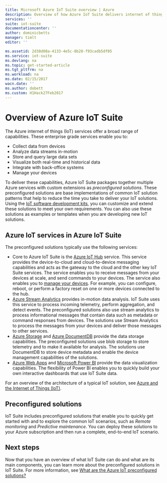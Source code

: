 ```yaml
---
title: Microsoft Azure IoT Suite overview | Azure
description: Overview of how Azure IoT Suite delivers internet of things preconfigured solutions to collect, analyze, and store data, provide visualizations, and integrate with other systems.
services: ''
suite: iot-suite
documentationcenter: ''
author: dominicbetts
manager: timlt
editor: ''

ms.assetid: 2d38d08a-4133-4e5c-8b28-f93cadb5df05
ms.service: iot-suite
ms.devlang: na
ms.topic: get-started-article
ms.tgt_pltfrm: na
ms.workload: na
ms.date: 02/15/2017
wacn.date: ''
ms.author: dobett
ms.custom: H1Hack27Feb2017
---
```


# Overview of Azure IoT Suite
The Azure internet of things (IoT) services offer a broad range of capabilities. These enterprise grade services enable you to:

- Collect data from devices
- Analyze data streams in-motion
- Store and query large data sets
- Visualize both real-time and historical data
- Integrate with back-office systems
- Manage your devices

To deliver these capabilities, Azure IoT Suite packages together multiple Azure services with custom extensions as *preconfigured solutions*. These preconfigured solutions are base implementations of common IoT solution patterns that help to reduce the time you take to deliver your IoT solutions. Using the [IoT software development kits][lnk-sdks], you can customize and extend these solutions to meet your own requirements. You can also use these solutions as examples or templates when you are developing new IoT solutions.

## Azure IoT services in Azure IoT Suite
The preconfigured solutions typically use the following services:

* Core to Azure IoT Suite is the [Azure IoT Hub][lnk-iot-hub] service. This service provides the device-to-cloud and cloud-to-device messaging capabilities and acts as the gateway to the cloud and the other key IoT Suite services. The service enables you to receive messages from your devices at scale, and send commands to your devices. The service also enables you to [manage your devices][lnk-device-management]. For example, you can configure, reboot, or perform a factory reset on one or more devices connected to the hub.
* [Azure Stream Analytics][lnk-asa] provides in-motion data analysis. IoT Suite uses this service to process incoming telemetry, perform aggregation, and detect events. The preconfigured solutions also use stream analytics to process informational messages that contain data such as metadata or command responses from devices. The solutions use Stream Analytics to process the messages from your devices and deliver those messages to other services.
* [Azure Storage][lnk-azure-storage] and [Azure DocumentDB][lnk-document-db] provide the data storage capabilities. The preconfigured solutions use blob storage to store telemetry and to make it available for analysis. The solutions use DocumentDB to store device metadata and enable the device management capabilities of the solutions.
* [Azure Web Apps][lnk-web-apps] and [Microsoft Power BI][lnk-power-bi] provide the data visualization capabilities. The flexibility of Power BI enables you to quickly build your own interactive dashboards that use IoT Suite data.

For an overview of the architecture of a typical IoT solution, see [Azure and the Internet of Things (IoT)][iot-suite-what-is-azure-iot].

## Preconfigured solutions
IoT Suite includes preconfigured solutions that enable you to quickly get started with and to explore the common IoT scenarios, such as *Remote monitoring* and *Predictive maintenance*. You can deploy these solutions to your Azure subscription and then run a complete, end-to-end IoT scenario.

## Next steps
Now that you have an overview of what IoT Suite can do and what are its main components, you can learn more about the preconfigured solutions in IoT Suite. For more information, see [What are the Azure IoT preconfigured solutions?][lnk-what-are-preconfig]

[lnk-sdks]: ../iot-hub/iot-hub-sdks-summary.md/
[lnk-iot-hub]: ../iot-hub/index.md
[lnk-asa]: ../stream-analytics/index.md
[lnk-azure-storage]: ../storage/index.md
[lnk-document-db]: ../documentdb/index.md
[lnk-power-bi]: https://powerbi.microsoft.com/
[lnk-web-apps]: ../app-service-web/index.md
[iot-suite-what-is-azure-iot]:./iot-suite-what-is-azure-iot.md/
[lnk-what-are-preconfig]:./iot-suite-what-are-preconfigured-solutions.md/
[lnk-device-management]: ../iot-hub/iot-hub-device-management-overview.md
